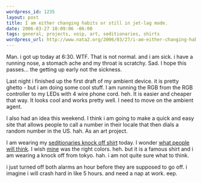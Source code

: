 ```yaml
--- 
wordpress_id: 1235
layout: post
title: I am either changing habits or still in jet-lag mode.
date: 2006-03-27 10:09:06 -06:00
tags: general, projects, voip, art, seditionaries, shirts
wordpress_url: http://www.nata2.org/2006/03/27/i-am-either-changing-habits-or-still-in-the-jet-lag-mode/
---
```

Man. i got up today at 6:30. WTF. That is not normal. and i am sick. i have a running nose, a stomach ache and my throat is scratchy. Sad. I hope this passes... the getting up early not the sickness.

Last night i finished up the first draft of my ambient device. it is pretty ghetto - but i am doing some cool stuff. I am running the RGB from the RGB controller to my LEDs with 4 wire phone cord. heh. It is easier and cheaper that way. It looks cool and works pretty well. I need to move on the ambient agent.

I also had an idea this weekend. I think i am going to make a quick and easy site that allows people to call a number in their locale that then dials a random number in the US. hah. As an art project.

I am wearing my <a href="http://www.popsike.com/pics/sth004/20030626/2541628056.jpg">seditionaries knock off shirt</a> today. I wonder <a href="http://www.google.com/search?q=define%3A+homophobia">what people will think</a>.  I wish <a href="http://www.flickr.com/photos/natatwo/118752856/">mine</a> was the right colors. heh. but it is a famous shirt and i am wearing a knock off from tokyo. hah. i am not quite sure what to think.

i just turned off both alarms an hour before they are supposed to go off. i imagine i will crash hard in like 5 hours. and need a nap at work. eep.
